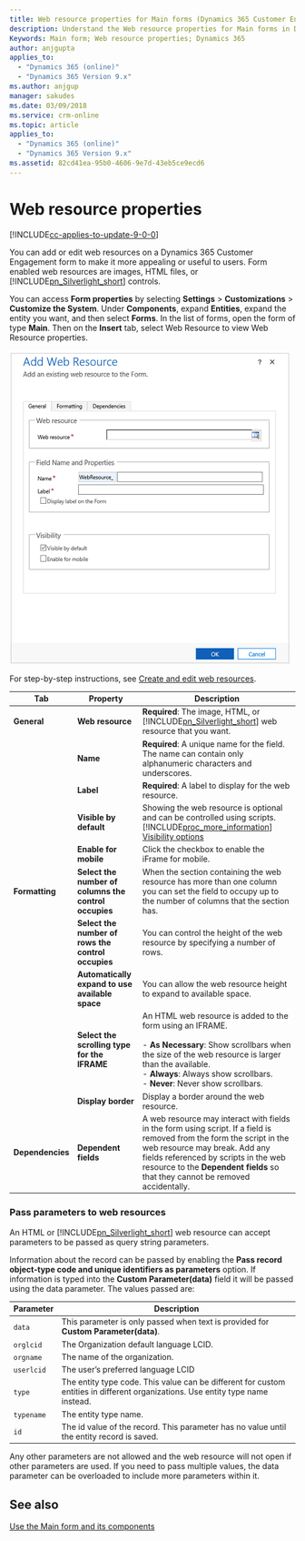```yaml
---
title: Web resource properties for Main forms (Dynamics 365 Customer Engagement) | MicrosoftDocs
description: Understand the Web resource properties for Main forms in Dynamics 365 for Customer Engagement
Keywords: Main form; Web resource properties; Dynamics 365
author: anjgupta
applies_to: 
  - "Dynamics 365 (online)"
  - "Dynamics 365 Version 9.x"
ms.author: anjgup
manager: sakudes
ms.date: 03/09/2018
ms.service: crm-online
ms.topic: article
applies_to: 
  - "Dynamics 365 (online)"
  - "Dynamics 365 Version 9.x"
ms.assetid: 82cd41ea-95b0-4606-9e7d-43eb5ce9ecd6
---
```

# Web resource properties

[!INCLUDE[cc-applies-to-update-9-0-0](../includes/cc_applies_to_update_9_0_0.md)]

 You can add or edit web resources on a Dynamics 365 Customer Engagement form to make it more appealing or useful to users. Form enabled web resources are images, HTML files, or [!INCLUDE[pn_Silverlight_short](../includes/pn-silverlight-short.md)] controls.  

You can access **Form properties** by selecting **Settings** > **Customizations** > **Customize the System**. Under **Components**, expand **Entities**, expand the entity you want, and then select **Forms**. In the list of forms, open the form of type **Main**. Then on the **Insert** tab, select Web Resource to view Web Resource properties.

![web-resource-properties](media/web-resource-properties.png)
  
 For step-by-step instructions, see [Create and edit web resources](create-edit-web-resources.md).  
  
|Tab|Property|Description|  
|---------|--------------|-----------------|  
|**General**|**Web resource**|**Required**: The image, HTML, or [!INCLUDE[pn_Silverlight_short](../includes/pn-silverlight-short.md)] web resource that you want.|  
||**Name**|**Required**: A unique name for the field. The name can contain only alphanumeric characters and underscores.|  
||**Label**|**Required**: A label to display for the web resource.|  
||**Visible by default**|Showing the web resource is optional and can be controlled using scripts. [!INCLUDE[proc_more_information](../includes/proc-more-information.md)] [Visibility options](../customize/visibility-options-legacy.md)|  
||**Enable for mobile**|Click the checkbox to enable the iFrame for mobile.|  
|**Formatting**|**Select the number of columns the control occupies**|When the section containing the web resource has more than one column you can set the field to occupy up to the number of columns that the section has.|  
||**Select the number of rows the control occupies**|You can control the height of the web resource by specifying a number of rows.|  
||**Automatically expand to use available space**|You can allow the web resource height to expand to available space.|  
||**Select the scrolling type for the IFRAME**|An HTML web resource is added to the form using an IFRAME.<br /><br /> - **As Necessary**: Show scrollbars when the size of the web resource is larger than the available.<br />- **Always**: Always show scrollbars.<br />- **Never**:  Never show scrollbars.|  
||**Display border**|Display a border around the web resource.|  
|**Dependencies**|**Dependent fields**|A web resource may interact with fields in the form using script. If a field is removed from the form the script in the web resource may break. Add any fields referenced by scripts in the web resource to the **Dependent fields** so that they cannot be removed accidentally.|  
  
<a name="BKMK_PassingParametersToWebResource"></a>   
### Pass parameters to web resources  
 An HTML or [!INCLUDE[pn_Silverlight_short](../includes/pn-silverlight-short.md)] web resource can accept parameters to be passed as query string parameters.  
  
 Information about the record can be passed by enabling the **Pass record object-type code and unique identifiers as parameters** option. If information is typed into the **Custom Parameter(data)** field it will be passed using the data parameter. The values passed are:  
  
|Parameter|Description|  
|---------------|-----------------|  
|`data`|This parameter is only passed when text is provided for **Custom Parameter(data)**.|  
|`orglcid`|The Organization default language LCID.|  
|`orgname`|The name of the organization.|  
|`userlcid`|The user’s preferred language LCID|  
|`type`|The entity type code. This value can be different for custom entities in different organizations. Use entity type name instead.|  
|`typename`|The entity type name.|  
|`id`|The id value of the record. This parameter has no value until the entity record is saved.|  
  
 Any other parameters are not allowed and the web resource will not open if other parameters are used. If you need to pass multiple values, the data parameter can be overloaded to include more parameters within it.   

## See also

[Use the Main form and its components](../customer-service/use-main-form-and-components.md)
